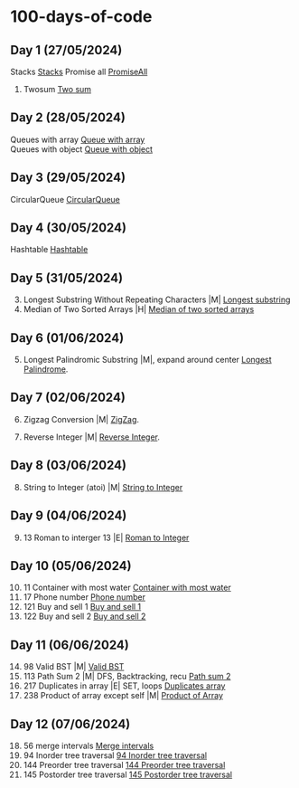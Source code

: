# 100-days-of-code

## Day 1 (27/05/2024)

Stacks
[Stacks](Day%201/Stack.js)
Promise all
[PromiseAll](Day%201/promiseAll.js)

1. Twosum
   [Two sum](Day%201/Stack.js)<br>

## Day 2 (28/05/2024)

Queues with array
[Queue with array](Day%202/queue_array.js)<br>
Queues with object
[Queue with object](Day%202/queue_object.js)

## Day 3 (29/05/2024)

CircularQueue
[CircularQueue](Day%203/CircularQueue.js)

## Day 4 (30/05/2024)

Hashtable
[Hashtable](Day%204/Hashtable.js)

## Day 5 (31/05/2024)

3. Longest Substring Without Repeating Characters |M|
   [Longest substring](Day%205/3_Longest_Substring.js)
4. Median of Two Sorted Arrays |H|
   [Median of two sorted arrays](Day%205/4_Median_of_Two_Sorted_Arrays.js)

## Day 6 (01/06/2024)

5. Longest Palindromic Substring |M|, expand around center
   [Longest Palindrome](Day%206/LongestPalindrome.js).

## Day 7 (02/06/2024)

6. Zigzag Conversion |M|
   [ZigZag](Day%207/6_ZigZag.js).

7. Reverse Integer |M|
   [Reverse Integer](Day%207/7_Reverse_Integer.js).

## Day 8 (03/06/2024)

8. String to Integer (atoi) |M|
   [String to Integer](Day%208/String_to_Integer.js)

## Day 9 (04/06/2024)

9. 13 Roman to interger 13 |E|
   [Roman to Integer](Day%209/Roman2Integer.js)

## Day 10 (05/06/2024)

10. 11 Container with most water
    [Container with most water](Day%2010/11_container_with_most_water.js)
11. 17 Phone number
    [Phone number](Day%2010/17_phone_number.js)
12. 121 Buy and sell 1
    [Buy and sell 1](Day%2010/121_Buy_and_sell.js)
13. 122 Buy and sell 2
    [Buy and sell 2](Day%2010/122_Buy_and_sell_2.js)

## Day 11 (06/06/2024)

14. 98 Valid BST |M|
    [Valid BST](Day%2011/98_valid_BST.js)
15. 113 Path Sum 2 |M| DFS, Backtracking, recu
    [Path sum 2](Day%2011/113.%20Path%20Sum%20II.js)
16. 217 Duplicates in array |E| SET, loops
    [Duplicates array](Day%2011/217_Duplicates_array.js)
17. 238 Product of array except self |M|
    [Product of Array](Day%2011/238_Product_of_Array.js)

## Day 12 (07/06/2024)

18. 56 merge intervals
    [Merge intervals](Day%2012/56%20Merge%20Intervals.js)
19. 94 Inorder tree traversal
    [94 Inorder tree traversal](Day%2012/94%20Inorder%20tree%20traversal.js)
20. 144 Preorder tree traversal
    [144 Preorder tree traversal ](Day%2012/144%20preorder.js)
21. 145 Postorder tree traversal
    [145 Postorder tree traversal ](Day%2012/145%20postorder.js)
